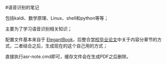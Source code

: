 #语音识别的笔记

包括kaldi、数学原理、Linux、shell和python等等；

主要为了学习语音识别相关知识；

配置文件基本来自于 [ElegantBook](https://github.com/ElegantLaTeX/ElegantBook.git)，后整合[学校毕业论文](https://github.com/BIT-thesis/LaTeX-template.git)中关于内容分章节的方式，二者结合之后，生成现在的这个自己用的方式；

直接执行asr-note.cmd即可，缓存文件会在生成PDF之后删除。